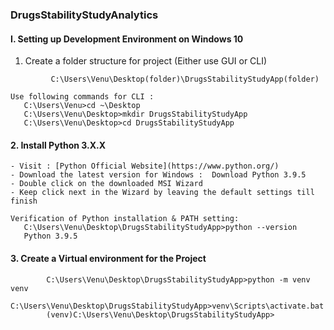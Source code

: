 ### DrugsStabilityStudyAnalytics

#### I. Setting up Development Environment on Windows 10 
 1. Create a folder structure for project (Either use GUI or CLI)
 
 ``` 
          C:\Users\Venu\Desktop(folder)\DrugsStabilityStudyApp(folder)
 ```                                         

    
    
 ```    
 Use following commands for CLI :
    C:\Users\Venu>cd ~\Desktop
    C:\Users\Venu\Desktop>mkdir DrugsStabilityStudyApp
    C:\Users\Venu\Desktop>cd DrugsStabilityStudyApp    
 ```
 #### 2. Install Python 3.X.X
    - Visit : [Python Official Website](https://www.python.org/)   
    - Download the latest version for Windows :  Download Python 3.9.5
    - Double click on the downloaded MSI Wizard 
    - Keep click next in the Wizard by leaving the default settings till finish

      
 ```    
 Verification of Python installation & PATH setting:
    C:\Users\Venu\Desktop\DrugsStabilityStudyApp>python --version
    Python 3.9.5    
 ```
 #### 3. Create a Virtual environment for the Project
 ```
         C:\Users\Venu\Desktop\DrugsStabilityStudyApp>python -m venv venv
         C:\Users\Venu\Desktop\DrugsStabilityStudyApp>venv\Scripts\activate.bat
         (venv)C:\Users\Venu\Desktop\DrugsStabilityStudyApp>
 ```
